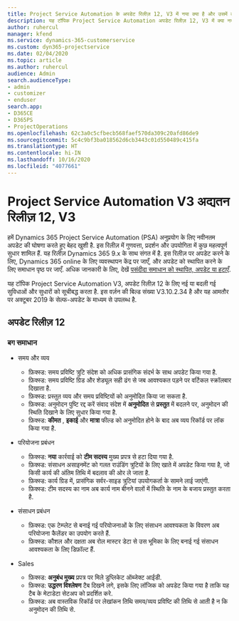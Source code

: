```yaml
---
title: Project Service Automation के अपडेट रिलीज़ 12, V3 में नया क्या है और उसमें क्या परिवर्तन हुआ है
description: यह टॉपिक Project Service Automation अपडेट रिलीज़ 12, V3 में क्या नया है, इसके बारे में जानकारी प्रदान करता है.
author: ruhercul
manager: kfend
ms.service: dynamics-365-customerservice
ms.custom: dyn365-projectservice
ms.date: 02/04/2020
ms.topic: article
ms.author: ruhercul
audience: Admin
search.audienceType:
- admin
- customizer
- enduser
search.app:
- D365CE
- D365PS
- ProjectOperations
ms.openlocfilehash: 62c3a0c5cfbecb568faef570da309c20afd86de9
ms.sourcegitcommit: 5c4c9bf3ba018562d6cb3443c01d550489c415fa
ms.translationtype: HT
ms.contentlocale: hi-IN
ms.lasthandoff: 10/16/2020
ms.locfileid: "4077661"
---
```

# <a name="project-service-automation-update-release-12-v3"></a>Project Service Automation V3 अद्यतन रिलीज़ 12, V3
हमें Dynamics 365 Project Service Automation (PSA) अनुप्रयोग के लिए नवीनतम अपडेट की घोषणा करते हुए बेहद खुशी है. इस रिलीज़ में गुणवत्ता, प्रदर्शन और उपयोगिता में कुछ महत्वपूर्ण सुधार शामिल हैं. यह रिलीज़ Dynamics 365 9.x के साथ संगत में है. इस रिलीज़ पर अपडेट करने के लिए, Dynamics 365 online के लिए व्यवस्थापन केंद्र पर जाएँ, और अपडेट को स्थापित करने के लिए समाधान पृष्ठ पर जाएँ. अधिक जानकारी के लिए, देखें [पसंदीदा समाधान को स्थापित, अपडेट या हटाएँ](https://docs.microsoft.com/power-platform/admin/install-remove-preferred-solution).

यह टॉपिक Project Service Automation V3, अपडेट रिलीज़ 12 के लिए नई या बदली गई सुविधाओं और सुधारों को सूचीबद्ध करता है. इस वर्ज़न की बिल्ड संख्या V3.10.2.34 है और यह आमतौर पर अक्टूबर 2019 के सेल्फ-अपडेट के माध्यम से उपलब्ध है.

## <a name="update-release-12"></a>अपडेट रिलीज़ 12

### <a name="bug-fixes"></a>बग समाधान

- समय और व्यय

    - फ़िक्स्ड: समय प्रविष्टि त्रुटि संदेश को अधिक प्रासंगिक संदर्भ के साथ अपडेट किया गया है.
    - फ़िक्स्ड: समय प्रविष्टि ग्रिड और शेड्यूल सही ढंग से जब आवश्यकत पड़ने पर वर्टिकल स्क्रॉलबार दिखाता है.
    - फ़िक्स्ड: प्रस्तुत व्यय और समय प्रविष्टियों को अनुमोदित किया जा सकता है.
    - फ़िक्स्ड: अनुमोदन पुष्टि रद्द करें संवाद संदेश में **अनुमोदित** से **प्रस्तुत** में बदलने पर, अनुमोदन की स्थिति दिखाने के लिए सुधार किया गया है.
    - फ़िक्स्ड: **कीमत** , **इकाई** और **मात्रा** फील्ड को अनुमोदित होने के बाद अब व्यय रिकॉर्ड पर लॉक किया गया है.

- परियोजना प्रबंधन

    - फ़िक्स्ड: **नया** कार्रवाई को **टीम सदस्य** मुख्य प्रपत्र से हटा दिया गया है.
    - फ़िक्स्ड: संसाधन असाइनमेंट को गलत राउंडिंग त्रुटियों के लिए खाते में अपडेट किया गया है, जो किसी कार्य की अंतिम तिथि में बदलाव की ओर ले जाता है.
    - फ़िक्स्ड: कार्य ग्रिड में, प्रासंगिक सर्वर-साइड त्रुटियां उपयोगकर्ता के सामने लाई जाएंगी.
    - फ़िक्स्ड: टीम सदस्य का नाम अब कार्य नाम बीनने वालों में स्थिति के नाम के बजाय प्रस्तुत करता है.

- संसाधन प्रबंधन

    - फ़िक्स्ड: एक टेम्प्लेट से बनाई गई परियोजनाओं के लिए संसाधन आवश्यकता के विवरण अब परियोजना कैलेंडर का उपयोग करते हैं.
    - फ़िक्स्ड: कौशल और दक्षता अब रोल मास्टर डेटा से उस भूमिका के लिए बनाई गई संसाधन आवश्यकता के लिए डिफ़ॉल्ट हैं.

- Sales

    - फ़िक्स्ड: **अनुबंध मुख्य** प्रपत्र पर मिले डुप्लिकेट ऑब्जेक्ट आईडी.
    - फ़िक्स्ड: **उद्धरण विश्लेषण** टैब दिखने लगे, इसके लिए लॉजिक को अपडेट किया गया है ताकि यह टैब के मेटाडेटा सेटअप को प्रदर्शित करे.
    - फ़िक्स्ड: अब वास्तविक रिकॉर्ड पर लेखांकन तिथि समय/व्यय प्रविष्टि की तिथि से आती है न कि अनुमोदन की तिथि से.

